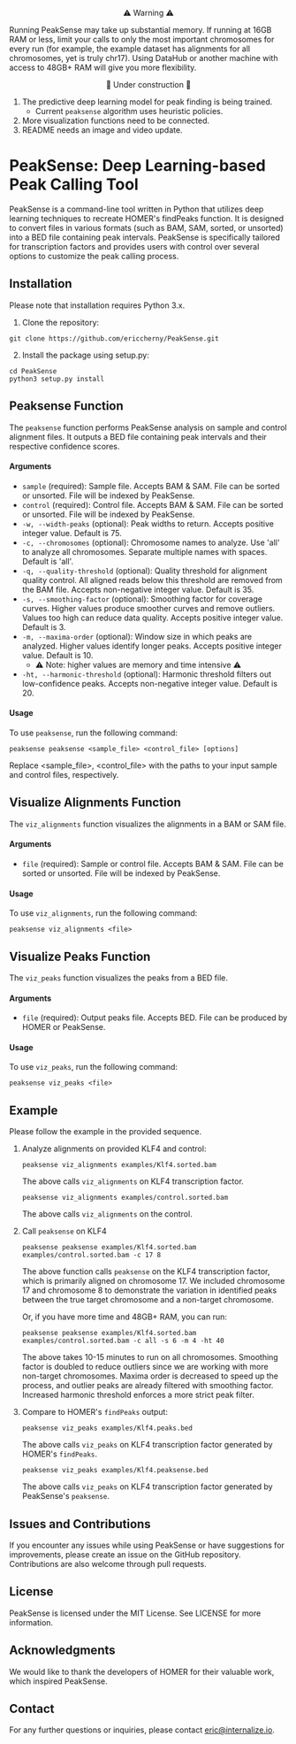 <p align="center">
   ⚠️ Warning ⚠️ 
</p>

Running PeakSense may take up substantial memory. If running at 16GB RAM or less, limit your calls to only the most important chromosomes for every run (for example, the example dataset has alignments for all chromosomes, yet is truly chr17). Using DataHub or another machine with access to 48GB+ RAM will give you more flexibility.


<p align="center">
   🚧 Under construction 🚧
</p>

1. The predictive deep learning model for peak finding is being trained.
   - Current `peaksense` algorithm uses heuristic policies.
2. More visualization functions need to be connected.
3. README needs an image and video update.


# PeakSense: Deep Learning-based Peak Calling Tool

PeakSense is a command-line tool written in Python that utilizes deep learning techniques to recreate HOMER's findPeaks function. It is designed to convert files in various formats (such as BAM, SAM, sorted, or unsorted) into a BED file containing peak intervals. PeakSense is specifically tailored for transcription factors and provides users with control over several options to customize the peak calling process.

## Installation
Please note that installation requires Python 3.x.

1. Clone the repository:
```
git clone https://github.com/ericcherny/PeakSense.git
```
2. Install the package using setup.py:
```
cd PeakSense
python3 setup.py install
```

## Peaksense Function
The `peaksense` function performs PeakSense analysis on sample and control alignment files. It outputs a BED file containing peak intervals and their respective confidence scores.

#### Arguments
- `sample` (required): Sample file. Accepts BAM & SAM. File can be sorted or unsorted. File will be indexed by PeakSense.
- `control` (required): Control file. Accepts BAM & SAM. File can be sorted or unsorted. File will be indexed by PeakSense.
- `-w, --width-peaks` (optional): Peak widths to return. Accepts positive integer value. Default is 75.
- `-c, --chromosomes` (optional): Chromosome names to analyze. Use 'all' to analyze all chromosomes. Separate multiple names with spaces. Default is 'all'.
- `-q, --quality-threshold` (optional): Quality threshold for alignment quality control. All aligned reads below this threshold are removed from the BAM file. Accepts non-negative integer value. Default is 35.
- `-s, --smoothing-factor` (optional): Smoothing factor for coverage curves. Higher values produce smoother curves and remove outliers. Values too high can reduce data quality. Accepts positive integer value. Default is 3.
- `-m, --maxima-order` (optional): Window size in which peaks are analyzed. Higher values identify longer peaks. Accepts positive integer value. Default is 10.
   - ⚠️ Note: higher values are memory and time intensive ⚠️
- `-ht, --harmonic-threshold` (optional): Harmonic threshold filters out low-confidence peaks. Accepts non-negative integer value. Default is 20.

#### Usage
To use `peaksense`, run the following command:
```
peaksense peaksense <sample_file> <control_file> [options]
```
Replace <sample_file>, <control_file> with the paths to your input sample and control files, respectively. 


## Visualize Alignments Function

The `viz_alignments` function visualizes the alignments in a BAM or SAM file.

#### Arguments

- `file` (required): Sample or control file. Accepts BAM & SAM. File can be sorted or unsorted. File will be indexed by PeakSense.

#### Usage
To use `viz_alignments`, run the following command:
```
peaksense viz_alignments <file>
```

## Visualize Peaks Function

The `viz_peaks` function visualizes the peaks from a BED file.

#### Arguments

- `file` (required): Output peaks file. Accepts BED. File can be produced by HOMER or PeakSense.

#### Usage
To use `viz_peaks`, run the following command:
```
peaksense viz_peaks <file>
```



## Example

Please follow the example in the provided sequence.

1. Analyze alignments on provided KLF4 and control:
   ```
   peaksense viz_alignments examples/Klf4.sorted.bam
   ```
   The above calls `viz_alignments` on KLF4 transcription factor.

   ```
   peaksense viz_alignments examples/control.sorted.bam
   ```
   The above calls `viz_alignments` on the control.

2. Call `peaksense` on KLF4
   ```
   peaksense peaksense examples/Klf4.sorted.bam examples/control.sorted.bam -c 17 8
   ```
   The above function calls `peaksense` on the KLF4 transcription factor, which is primarily aligned on chromosome 17. We included chromosome 17 and chromosome 8 to demonstrate the variation in identified peaks between the true target chromosome and a non-target chromosome.

   Or, if you have more time and 48GB+ RAM, you can run:

   ```
   peaksense peaksense examples/Klf4.sorted.bam examples/control.sorted.bam -c all -s 6 -m 4 -ht 40
   ```
   The above takes 10-15 minutes to run on all chromosomes. Smoothing factor is doubled to reduce outliers since we are working with more non-target chromosomes. Maxima order is decreased to speed up the process, and outlier peaks are already filtered with smoothing factor. Increased harmonic threshold enforces a more strict peak filter.

3. Compare to HOMER's `findPeaks` output:
   ```
   peaksense viz_peaks examples/Klf4.peaks.bed
   ```
   The above calls `viz_peaks` on KLF4 transcription factor generated by HOMER's `findPeaks`.

   ```
   peaksense viz_peaks examples/Klf4.peaksense.bed
   ```
   The above calls `viz_peaks` on KLF4 transcription factor generated by PeakSense's `peaksense`.


## Issues and Contributions
If you encounter any issues while using PeakSense or have suggestions for improvements, please create an issue on the GitHub repository. Contributions are also welcome through pull requests.

## License
PeakSense is licensed under the MIT License. See LICENSE for more information.

## Acknowledgments
We would like to thank the developers of HOMER for their valuable work, which inspired PeakSense.

## Contact
For any further questions or inquiries, please contact eric@internalize.io.
